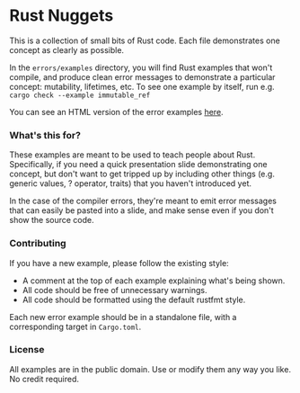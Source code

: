 # Rust Nuggets

This is a collection of small bits of Rust code.  Each file demonstrates one concept as clearly as possible.

In the `errors/examples` directory, you will find Rust examples that won't compile, and produce clean error messages to demonstrate a particular concept: mutability, lifetimes, etc. To see one example by itself, run e.g. `cargo check --example immutable_ref`

You can see an HTML version of the error examples [here](https://raw.githack.com/ericseppanen/rust-nuggets/master/html/output.html).

### What's this for?

These examples are meant to be used to teach people about Rust.  Specifically, if you need a quick presentation slide demonstrating one concept, but don't want to get tripped up by including other things (e.g. generic values, ? operator, traits) that you haven't introduced yet.

In the case of the compiler errors, they're meant to emit error messages that can easily be pasted into a slide, and make sense even if you don't show the source code.

### Contributing

If you have a new example, please follow the existing style:
- A comment at the top of each example explaining what's being shown.
- All code should be free of unnecessary warnings.
- All code should be formatted using the default rustfmt style.

Each new error example should be in a standalone file, with a corresponding target in `Cargo.toml`.

### License

All examples are in the public domain.
Use or modify them any way you like.  No credit required.
